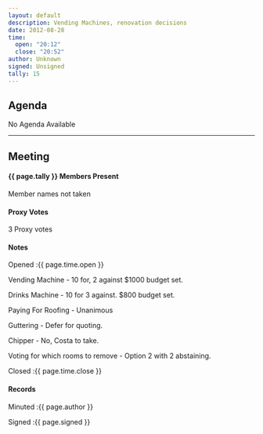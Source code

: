 ```yaml
---
layout: default
description: Vending Machines, renovation decisions
date: 2012-08-28
time:
  open: "20:12"
  close: "20:52"
author: Unknown
signed: Unsigned
tally: 15
---
```


## Agenda

No Agenda Available

---

## Meeting

#### {{ page.tally }} Members Present

Member names not taken

#### Proxy Votes

3 Proxy votes

#### Notes

Opened
:{{ page.time.open }}

Vending Machine - 10 for, 2 against $1000 budget set.

Drinks Machine - 10 for 3 against. $800 budget set.

Paying For Roofing - Unanimous

Guttering - Defer for quoting.

Chipper - No, Costa to take.

Voting for which rooms to remove - Option 2 with 2 abstaining.

Closed
:{{ page.time.close }}

#### Records

Minuted
:{{ page.author }}

Signed
:{{ page.signed }}
